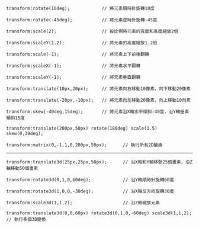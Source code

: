 ```
transform:rotate(10deg);			// 將元素順時針旋轉10度
```

```
transform:rotate(-45deg);			// 將元素逆時針旋轉-45度
```

```
transform:scale(2);					// 按比例將元素的寬度和高度縮放2倍
```

```
transform:scaleY(1.2);				// 將元素的高度縮放1.2倍
```

```
transform:scale(-1);				// 將元素上下前後翻轉
```

```
transform:scaleX(-1);				// 將元素水平翻轉
```

```
transform:scaleY(-1);				// 將元素垂直翻轉
```

```
transform:translate(10px,20px);		// 將元素向右移動10像素，向下移動20像素
```

```
transform:translate(-20px,-10px);	// 將元素向左移動20像素，向上移動10向素
```

```
transform:skew(-40deg,15deg);		// 將元素沿X軸水平傾斜-40度，沿Y軸垂直傾斜15度
```

```
transform:translate(200px,50px) rotate(180deg) scale(1.5) skew(0,30deg);
```

```
transform:matrix(0,-1,1,0,200px,50px);		// 執行所有2D變換
```

---

```
transform:translate3d(25px,25px,50px);		// 沿X軸和Y軸移動25個畫素，沿Z軸移動50個畫素
```

```
transform:rotate3d(0,1,0,60deg);			// 沿Y軸順時針旋轉60度
```

```
transform:rotate3d(1,0,0,-30deg);			// 沿X軸反方向旋轉30度
```

```
transform:scale3d(1,1,2);					// 沿Z軸縮放元素
```

```
transform:translate3d(0,0,60px) rotate3d(0,1,0,-60deg) scale3d(1,1,2);	// 執行多個3D變換
```